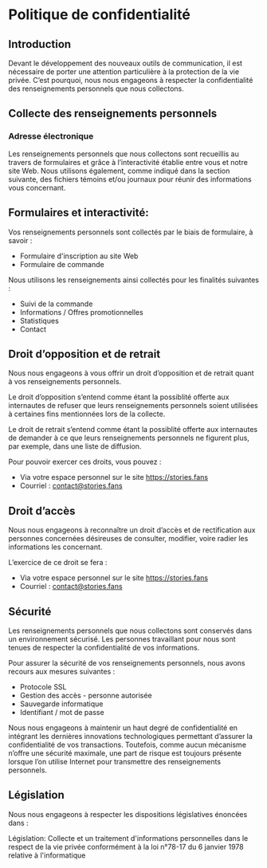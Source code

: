 # Politique de confidentialité

## Introduction

Devant le développement des nouveaux outils de communication, il est nécessaire de porter une attention particulière à la protection de la vie privée. C’est pourquoi, nous nous engageons à respecter la confidentialité des renseignements personnels que nous collectons.

## Collecte des renseignements personnels

### Adresse électronique
Les renseignements personnels que nous collectons sont recueillis au travers de formulaires et grâce à l’interactivité établie entre vous et notre site Web. Nous utilisons également, comme indiqué dans la section suivante, des fichiers témoins et/ou journaux pour réunir des informations vous concernant.

## Formulaires et interactivité:
Vos renseignements personnels sont collectés par le biais de formulaire, à savoir :

* Formulaire d'inscription au site Web
* Formulaire de commande

Nous utilisons les renseignements ainsi collectés pour les finalités suivantes :

* Suivi de la commande
* Informations / Offres promotionnelles
* Statistiques
* Contact

## Droit d’opposition et de retrait

Nous nous engageons à vous offrir un droit d’opposition et de retrait quant à vos renseignements personnels.

Le droit d’opposition s’entend comme étant la possiblité offerte aux internautes de refuser que leurs renseignements personnels soient utilisées à certaines fins mentionnées lors de la collecte.

Le droit de retrait s’entend comme étant la possiblité offerte aux internautes de demander à ce que leurs renseignements personnels ne figurent plus, par exemple, dans une liste de diffusion.

Pour pouvoir exercer ces droits, vous pouvez :

* Via votre espace personnel sur le site https://stories.fans
* Courriel :  contact@stories.fans

## Droit d’accès

Nous nous engageons à reconnaître un droit d’accès et de rectification aux personnes concernées désireuses de consulter, modifier, voire radier les informations les concernant.

L’exercice de ce droit se fera :

* Via votre espace personnel sur le site https://stories.fans
* Courriel :  contact@stories.fans

## Sécurité

Les renseignements personnels que nous collectons sont conservés dans un environnement sécurisé. Les personnes travaillant pour nous sont tenues de respecter la confidentialité de vos informations.

Pour assurer la sécurité de vos renseignements personnels, nous avons recours aux mesures suivantes :

* Protocole SSL
* Gestion des accès - personne autorisée
* Sauvegarde informatique
* Identifiant / mot de passe

Nous nous engageons à maintenir un haut degré de confidentialité en intégrant les dernières innovations technologiques permettant d’assurer la confidentialité de vos transactions. Toutefois, comme aucun mécanisme n’offre une sécurité maximale, une part de risque est toujours présente lorsque l’on utilise Internet pour transmettre des renseignements personnels.

## Législation
Nous nous engageons à respecter les dispositions législatives énoncées dans :

Législation: Collecte et un traitement d'informations personnelles dans le respect de la vie privée conformément à la loi n°78-17 du 6 janvier 1978 relative à l'informatique